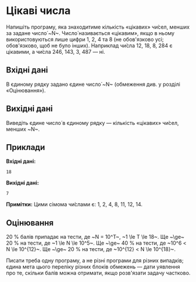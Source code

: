 # Цікаві числа

Напишіть програму, яка знаходитиме кількість «цікавих» чи́сел, менших за&nbsp;задане число́ ~N~. Число́ називається «цікавим», якщо в&nbsp;ньому використовуються лише цифри 1, 2, 4 та&nbsp;8 (не обов'язково усі; обов'язково, щоб не було інших).
Наприклад чи́сла 12, 18, 8, 284 є цікавими, а&nbsp;чи́сла 246, 143, 3, 487 — ні.

## Вхідні дані
В єдиному рядку задано єдине число́ ~N~ (обмеження див. у&nbsp;розділі «Оцінювання»).

## Вихідні дані
Виведіть єдине число́ в&nbsp;єдиному рядку — кількість «цікавих» чи́сел, менших&nbsp;~N~.

## Приклади

**Вхідні дані:**
```
18
```

**Вихідні дані:**
```
7
```


**Примітки:**
Цими сімома чи́слами є: 1, 2, 4, 8, 11, 12, 14.

## Оцінювання

20&nbsp;% балів припадає на&nbsp;тести, де&nbsp;~N = 10^T~, ~1 \le T \le 18~. Ще&nbsp;~\ge~ 20&nbsp;% на&nbsp;тести, де&nbsp;~1 \le N \le 10^5~. Ще&nbsp;~\ge~ 40&nbsp;% на&nbsp;тести, де&nbsp;~10^6 < N \le 10^{12}~. Ще&nbsp;~\ge~ 20&nbsp;% на&nbsp;тести, де&nbsp;~10^{12} < N \le 10^{18}~.

Писати треба одну програму, а&nbsp;не різні програми для&nbsp;різних випадків; єдина мета цього переліку різних блоків обмежень — дати уявлення про&nbsp;те, скільки балів можна отримати, якщо розв'язати задачу частково.
